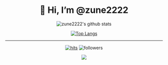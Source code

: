 <div align=center><h1>👋 Hi, I’m @zune2222 </h1></div>

<div align=center>

![zune2222's github stats](https://github-readme-stats.vercel.app/api?username=zune2222&show_icons=true&theme=radical) 

[![Top Langs](https://github-readme-stats.vercel.app/api/top-langs/?username=zune2222&layout=compact&theme=dracula)](https://github.com/zune2222)

<hr>

[![hits](https://hits.seeyoufarm.com/api/count/incr/badge.svg?url=https%3A%2F%2Fgithub.com%2Fzune2222&count_bg=%237A7A7A&title_bg=%23FFADCC&icon=reverbnation.svg&icon_color=%23FF0000&title=hits&edge_flat=false)](https://hits.seeyoufarm.com)
![followers](https://img.shields.io/github/followers/zune2222?style=social)

<a href="https://instagram.com/zu____ne">
    <img 
        src="http://img.shields.io/badge/-Instagram-black?style=flat&logo=Instagram&link=https://instagram.com/fivepxint/"
        style="height : auto; margin-left : 10px; margin-right : 10px;"/>
</a> 

</div>

